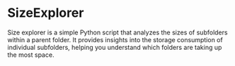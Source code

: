 # SizeExplorer
Size explorer is a simple Python script that analyzes the sizes of subfolders within a parent folder. It provides insights into the storage consumption of individual subfolders, helping you understand which folders are taking up the most space. 
